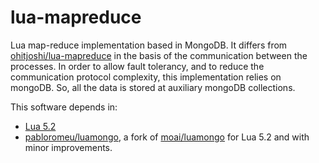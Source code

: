 lua-mapreduce
=============

Lua map-reduce implementation based in MongoDB. It differs from
[ohitjoshi/lua-mapreduce](https://github.com/rohitjoshi/lua-mapreduce)
in the basis of the communication between the processes. In order to
allow fault tolerancy, and to reduce the communication protocol
complexity, this implementation relies on mongoDB. So, all the data
is stored at auxiliary mongoDB collections.

This software depends in:

- [Lua 5.2](http://www.lua.org/)
- [pabloromeu/luamongo](https://github.com/pabloromeu/luamongo/), a fork of 
  [moai/luamongo](https://github.com/moai/luamongo) for Lua 5.2 and with minor
  improvements.
